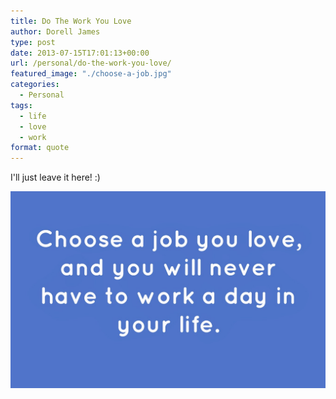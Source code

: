 ```yaml
---
title: Do The Work You Love
author: Dorell James
type: post
date: 2013-07-15T17:01:13+00:00
url: /personal/do-the-work-you-love/
featured_image: "./choose-a-job.jpg"
categories:
  - Personal
tags:
  - life
  - love
  - work
format: quote
---
```


I'll just leave it here! :)

![](./choose-a-job.jpg)
